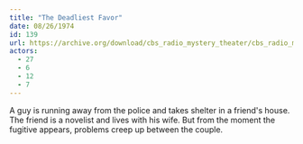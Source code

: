 ```yaml
---
title: "The Deadliest Favor"
date: 08/26/1974
id: 139
url: https://archive.org/download/cbs_radio_mystery_theater/cbs_radio_mystery_theater-0101-0150.zip/cbs_radio_mystery_theater-0101-0150%2Fcbsrmt_0139_the_deadliest_favor.mp3
actors:
  - 27
  - 6
  - 12
  - 7
---
```

A guy is running away from the police and takes shelter in a friend's house. The friend is a novelist and lives with his wife. But from the moment the fugitive appears, problems creep up between the couple.